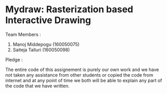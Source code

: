 # Mydraw: Rasterization based Interactive Drawing

Team Members :
1. Manoj Middepogu (160050075)
2. Saiteja Talluri (160050098)

Pledge :

The entire code of this assignement is purely our own work and we have not taken any assistance from other students or copied the code from internet and at any point of time we both will be able to explain any part of the code that we have written.
